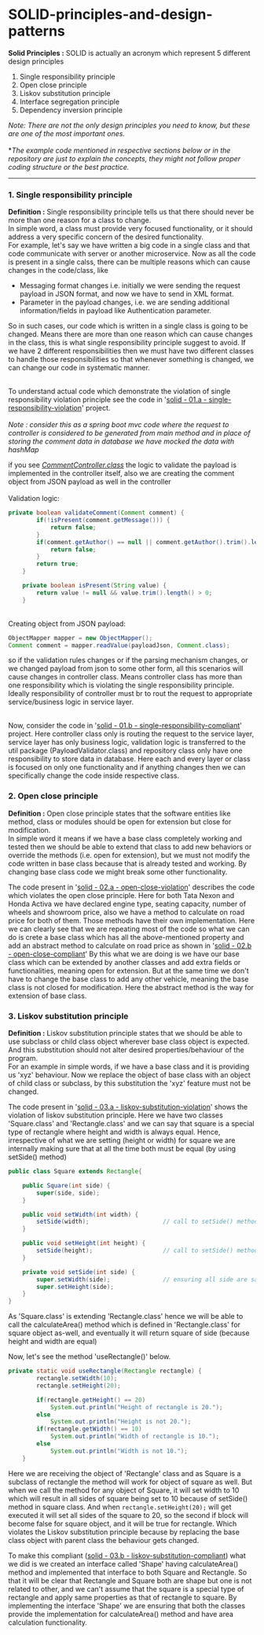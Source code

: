 # SOLID-principles-and-design-patterns

**Solid Principles :** SOLID is actually an acronym which represent 5 different design principles
<ol>
<li>Single responsibility principle</li>
<li>Open close principle</li>
<li>Liskov substitution principle</li>
<li>Interface segregation principle</li>
<li>Dependency inversion principle</li>
</ol>

*Note: There are not the only design principles you need to know, but these are one of the most important ones.*
<br><br>
**The example code mentioned in respective sections below or in the repository are just to explain the concepts, they might not follow proper coding structure or the best practice.*
<hr>

### 1. Single responsibility principle
**Definition :** Single responsibility principle tells us that there should never be more than one reason for a class to change.<br>
In simple word, a class must provide very focused functionality, or it should address a very specific concern of the desired functionality.<br>
For example, let's say we have written a big code in a single class and that code communicate with server or another microservice. 
Now as all the code is present in a single calss, there can be multiple reasons which can cause changes in the code/class, like
<ul>
<li>Messaging format changes i.e. initially we were sending the request payload in JSON format, and now we have to send in XML format.</li>
<li>Parameter in the payload changes, i.e. we are sending additional information/fields in payload like Authentication parameter.</li>
</ul>

So in such cases, our code which is written in a single class is going to be changed. 
Means there are more than one reason which can cause changes in the class, this is what single responsibility principle suggest to avoid.
If we have 2 different responsibilities then we must have two different classes to handle those responsibilities so that whenever something is changed, 
we can change our code in systematic manner.<br><br>


To understand actual code which demonstrate the violation of single responsibility violation principle see the code in '[solid - 01.a - single-responsibility-violation](https://github.com/Akhil-Selukar/SOLID-principles-and-design-patterns/tree/master/solid%20-%2001.a%20-%20single-responsibility-violation)' project.<br><br>
*Note : consider this as a spring boot mvc code where the request to controller is considered to be generated from main method and 
in place of storing the comment data in database we have mocked the data with hashMap*

if you see *[CommentController.class](https://github.com/Akhil-Selukar/SOLID-principles-and-design-patterns/blob/master/solid%20-%2001.a%20-%20single-responsibility-violation/src/main/java/com/solid/principles/controller/CommentController.java)* the 
logic to validate the payload is implemented in the controller itself, also we are creating the comment object from JSON payload as well in the controller
<br><br>
Validation logic:
```java
private boolean validateComment(Comment comment) {
        if(!isPresent(comment.getMessage())) {
            return false;
        }
        if(comment.getAuthor() == null || comment.getAuthor().trim().length() == 0) {
            return false;
        }
        return true;
    }

    private boolean isPresent(String value) {
        return value != null && value.trim().length() > 0;
    }
```
<br>
Creating object from JSON payload:

```java
ObjectMapper mapper = new ObjectMapper();
Comment comment = mapper.readValue(payloadJson, Comment.class);
```

so if the validation rules changes or if the parsing mechanism changes, or we changed payload from json to some other form, all this
scenarios will cause changes in controller class. Means controller class has more than one responsibility which is violating the 
single responsibility principle. Ideally responsibility of controller must br to rout the request to appropriate service/business logic in service layer.<br><br>

Now, consider the code in '[solid - 01.b - single-responsibility-compliant](https://github.com/Akhil-Selukar/SOLID-principles-and-design-patterns/tree/master/solid%20-%2001.b%20-%20single-responsibility-compliant)' project.
Here controller class only is routing the request to the service layer, service layer has only business logic, 
validation logic is transferred to the util package (PayloadValidator.class) and repository class only have one responsibility 
to store data in database. Here each and every layer or class is focused on only one functionality and if anything changes 
then we can specifically change the code inside respective class.

### 2. Open close principle
**Definition :** Open close principle states that the software entities like method, class or modules should be open for 
extension but close for modification.<br>
In simple word it means if we have a base class completely working and tested then we should be able to extend that class
to add new behaviors or override the methods (i.e. open for extension), but we must not modify the code written in base 
class because that is already tested and working. By changing base class code we might break some other functionality.
<br>

The code present in '[solid - 02.a - open-close-violation](https://github.com/Akhil-Selukar/SOLID-principles-and-design-patterns/tree/master/solid%2002.a%20-%20open-close-violation)'
describes the code which violates the open close principle. Here for both Tata Nexon and Honda Activa we have declared engine type, seating capacity,
number of wheels and showroom price, also we have a method to calculate on road price for both of them. 
Those methods have their own implementation. Here we can clearly see that we are repeating most of the code so what 
we can do is crete a base class which has all the above-mentioned property and add an abstract method to calculate on road price
as shown in '[solid - 02.b - open-close-compliant](https://github.com/Akhil-Selukar/SOLID-principles-and-design-patterns/tree/master/solid%2002.b%20-%20open-close-compliant)'
By this what we are doing is we have our base class which can be extended by another classes and add extra fields or 
functionalities, meaning open for extension. But at the same time we don't have to change the base class to add any other vehicle, meaning 
the base class is not closed for modification. Here the abstract method is the way for extension of base class.

### 3. Liskov substitution principle
**Definition :** Liskov substitution principle states that we should be able to use subclass or child class object wherever base class object is expected.
And this substitution should not alter desired properties/behaviour of the program.<br>
For an example in simple words, if we have a base class and it is providing us 'xyz' behaviour. Now we replace the object of base class
with an object of child class or subclass, by this substitution the 'xyz' feature must not be changed.<br>

The code present in '[solid - 03.a - liskov-substitution-violation](https://github.com/Akhil-Selukar/SOLID-principles-and-design-patterns/tree/master/solid%2003.a%20-%20liskov-substitution-violation)'
shows the violation of liskov substitution principle. Here we have two classes 'Square.class' and 'Rectangle.class' and we can 
say that square is a special type of rectangle where height and width is always equal. Hence, irrespective of what we are
 setting (height or width) for square we are internally making sure that at all the time both must be equal (by using setSide() method) 
```java
public class Square extends Rectangle{

    public Square(int side) {
        super(side, side);
    }

    public void setWidth(int width) {
        setSide(width);                     // call to setSide() method
    }

    public void setHeight(int height) {
        setSide(height);                    // call to setSide() method
    }

    private void setSide(int side) {
        super.setWidth(side);               // ensuring all side are same alway
        super.setHeight(side);
    }
}
```

As 'Square.class' is extending 'Rectangle.class' hence we will be able to call the calculateArea() method which is defined
in 'Rectangle.class' for square object as-well, and eventually it will return square of side (because height and width are equal)<br>

Now, let's see the method 'useRectangle()' below.
```java
private static void useRectangle(Rectangle rectangle) {
        rectangle.setWidth(10);
        rectangle.setHeight(20);

        if(rectangle.getHeight() == 20)
            System.out.println("Height of rectangle is 20.");
        else
            System.out.println("Height is not 20.");
        if(rectangle.getWidth() == 10)
            System.out.println("Width of rectangle is 10.");
        else
            System.out.println("Width is not 10.");
    }
```
Here we are receiving the object of 'Rectangle' class and as Square is a subclass of rectangle the method will work for 
object of square as well. But when we call the method for any object of Square, it will set width to 10 which will result 
in all sides of square being set to 10 because of setSide() method in square class. And when ```rectangle.setHeight(20);```
will get executed it will set all sides of the square to 20, so the second if block will become false for square object, 
and it will be true for rectangle. Which violates the Liskov substitution principle because by replacing the base class 
object with parent class the behaviour gets changed.<br>

To make this compliant ([solid - 03.b - liskov-substitution-compliant](https://github.com/Akhil-Selukar/SOLID-principles-and-design-patterns/tree/master/solid%2003.b%20-%20liskov-substitution-compliant)) what we did is we created an interface called 'Shape' having calculateArea() method and implemented 
that interface to both Square and Rectangle. So that it will be clear that Rectangle and Square both are shape but one is 
not related to other, and we can't assume that the square is a special type of rectangle and apply same properties as that 
of rectangle to square. By implementing the interface 'Shape' we are ensuring that both the classes provide the implementation 
for calculateArea() method and have area calculation functionality.